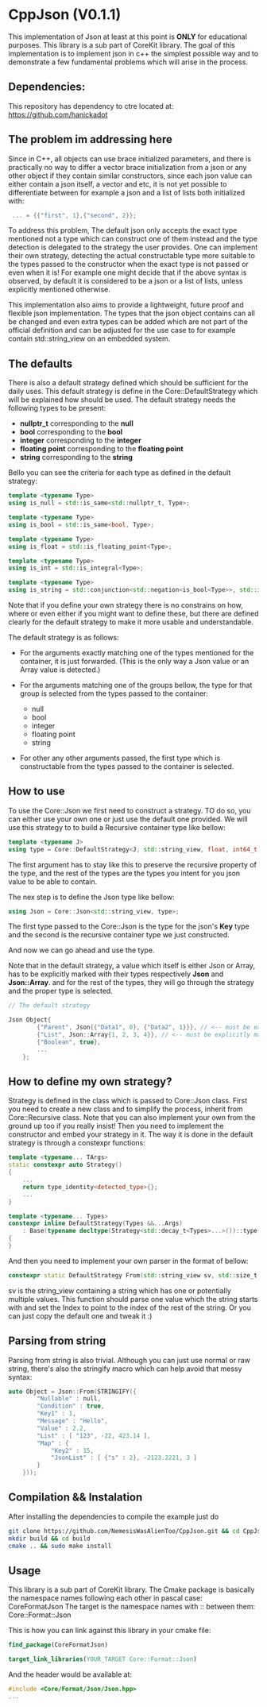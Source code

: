 # CppJson (V0.1.1)

This implementation of Json at least at this point is __ONLY__ for educational purposes. This library is a sub part of CoreKit library.
The goal of this implementation is to implement json in c++ the simplest possible way and to demonstrate a few fundamental problems which will arise in the process.

## Dependencies:

This repository has dependency to ctre located at: https://github.com/hanickadot

## The problem im addressing here

Since in C++, all objects can use brace initialized parameters, and there is practically no way to differ a vector brace initialization from a json or any other object if they contain similar constructors, since each json value can either contain a json itself, a vector and etc, it is not yet possible to differentiate between for example a json and a list of lists both initialized with:

```cpp
 ... = {{"first", 1},{"second", 2}};
```

To address this problem, The default json only accepts the exact type mentioned not a type which can construct one of them instead and the type detection is delegated to the strategy the user provides. One can implement their own strategy, detecting the actual constructable type more suitable to the types passed to the constructor when the exact type is not passed or even when it is! For example one might decide that if the above syntax is observed, by default it is considered to be a json or a list of lists, unless explicitly mentioned otherwise.

This implementation also aims to provide a lightweight, future proof and flexible json implementation. The types that the json object contains can all be changed and even extra types can be added which are not part of the official definition and can be adjusted for the use case to for example contain std::string_view on an embedded system.

## The defaults

There is also a default strategy defined which should be sufficient for the daily uses. This default strategy is define in the Core::DefaultStrategy which will be explained how should be used. The default strategy needs the following types to be present:

- __nullptr_t__ corresponding to the __null__
- __bool__ corresponding to the __bool__
- __integer__ corresponding to the __integer__
- __floating point__ corresponding to the __floating point__
- __string__ corresponding to the __string__

Bello you can see the criteria for each type as defined in the default strategy:

```cpp
template <typename Type>
using is_null = std::is_same<std::nullptr_t, Type>;

template <typename Type>
using is_bool = std::is_same<bool, Type>;

template <typename Type>
using is_float = std::is_floating_point<Type>;

template <typename Type>
using is_int = std::is_integral<Type>;

template <typename Type>
using is_string = std::conjunction<std::negation<is_bool<Type>>, std::is_constructible<Type, char const *>, std::is_constructible<Type, const char (&)[]>>;
```
Note that if you define your own strategy there is no constrains on how, where or even either if you might want to define these, but there are defined clearly for the default strategy to make it more usable and understandable.

The default strategy is as follows:

- For the arguments exactly matching one of the types mentioned for the container, it is just forwarded. (This is the only way a Json value or an Array value is detected.)

- For the arguments matching one of the groups bellow, the type for that group is selected from the types passed to the container:
    - null
    - bool
    - integer
    - floating point
    - string
- For other any other arguments passed, the first type which is constructable from the types passed to the container is selected.

## How to use

To use the Core::Json we first need to construct a strategy. TO do so, you can either use your own one or just use the default one provided. We will use this strategy to to build a Recursive container type like bellow:

```cpp
template <typename J>
using type = Core::DefaultStrategy<J, std::string_view, float, int64_t, bool, std::nullptr_t>;
```
The first argument has to stay like this to preserve the recursive property of the type, and the rest of the types are the types you intent for you json value to be able to contain.

The nex step is to define the Json type like bellow:

```cpp
using Json = Core::Json<std::string_view, type>;
```

The first type passed to the Core::Json is the type for the json's __Key__ type and the second is the recursive container type we just constructed.

And now we can go ahead and use the type.

Note that in the default strategy, a value which itself is either Json or Array, has to be explicitly marked with their types respectively __Json__ and __Json::Array__. and for the rest of the types, they will go through the strategy and the proper type is selected.

```cpp
// The default strategy

Json Object{
        {"Parent", Json{{"Data1", 0}, {"Data2", 1}}}, // <-- must be explicitly marked as Json 
        {"List", Json::Array{1, 2, 3, 4}}, // <-- must be explicitly marked as Json::Array
        {"Boolean", true},
        ...
    };
```

## How to define my own strategy?

Strategy is defined in the class which is passed to Core::Json class. First you need to create a new class and to simplify the process, inherit from Core::Recursive class. Note that you can also implement your own from the ground up too if you really insist! Then you need to implement the constructor and embed your strategy in it. The way it is done in the default strategy is through a constexpr functions:

```cpp
template <typename... TArgs>
static constexpr auto Strategy() 
{
    ...
    return type_identity<detected_type>{};
    ...
}

template <typename... Types>
constexpr inline DefaultStrategy(Types &&...Args)
    : Base(typename decltype(Strategy<std::decay_t<Types>...>())::type(std::forward<Types>(Args)...))
{
}
```

And then you need to implement your own parser in the format of bellow:

```cpp
constexpr static DefaultStrategy From(std::string_view sv, std::size_t &Index)
```
sv is the string_view containing a string which has one or potentially multiple values. This function should parse one value which the string starts with and set the Index to point to the index of the rest of the string. Or you can just copy the default one and tweak it :)

## Parsing from string

Parsing from string is also trivial. Although you can just use normal or raw string, there's also the stringify macro which can help avoid that messy syntax:

```cpp
auto Object = Json::From(STRINGIFY({
        "Nullable" : null,
        "Condition" : true,
        "Key1" : 1,
        "Message" : "Hello",
        "Value" : 2.2,
        "List" : [ "123", -22, 423.14 ],
        "Map" : {
            "Key2" : 15,
            "JsonList" : [ {"s" : 2}, -2123.2221, 3 ]
        }
    }));
```

## Compilation && Instalation

After installing the dependencies to compile the example just do

```sh
git clone https://github.com/NemesisWasAlienToo/CppJson.git && cd CppJson
mkdir build && cd build
cmake .. && sudo make install
```

## Usage

This library is a sub part of CoreKit library. The Cmake package is basically the namespace names following each other in pascal case: CoreFormatJson
The target is the namespace names with :: between them: Core::Format::Json

This is how you can link against this library in your cmake file:
```cmake
find_package(CoreFormatJson)

target_link_libraries(YOUR_TARGET Core::Format::Json)
```

And the header would be available at:
```cpp
#include <Core/Format/Json/Json.hpp>
...
```